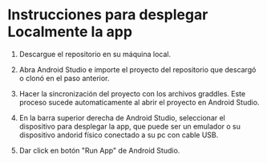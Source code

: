 # Instrucciones para desplegar Localmente la app

1. Descargue el repositorio en su máquina local.

2. Abra Android Studio e importe el proyecto del repositorio que descargó o clonó en el paso anterior.
3. Hacer la sincronización del proyecto con los archivos graddles. Este proceso sucede automaticamente al abrir el proyecto en Android Studio.
4. En la barra superior derecha de Android Studio, seleccionar el dispositivo para desplegar la app, que puede ser un emulador o su dispositivo andorid físico conectado a su pc con cable USB.
5. Dar click en botón "Run App" de Android Studio.
